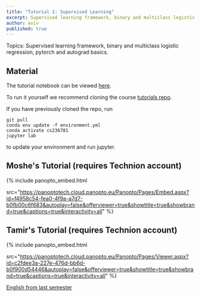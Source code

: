 ```yaml
---
title: "Tutorial 1: Supervised Learning"
excerpt: Supervised learning framework, binary and multiclass logistic regression, pytorch and autograd basics
author: aviv
published: true
---
```


Topics: Supervised learning framework, binary and multiclass logistic
regression, pytorch and autograd basics.

## Material

The tutorial notebook can be viewed [here](https://nbviewer.org/github/vistalab-technion/cs236781-tutorials/blob/master/t01%20-%20linear%20models/tutorial%201-Logistic_Regression.ipynb?flush_cache=true).

To run it yourself we recommend cloning the course [tutorials repo](https://github.com/vistalab-technion/cs236781-tutorials).

If you have previously cloned the repo, run
```shell
git pull
conda env update -f environment.yml
conda activate cs236781
jupyter lab
```
to update your environment and run jupyter.

## Moshe's Tutorial (requires Technion account)

{% include panopto_embed.html

src="https://panoptotech.cloud.panopto.eu/Panopto/Pages/Embed.aspx?id=f4958c54-fea0-4f9a-a7d7-b0fb00c6f683&autoplay=false&offerviewer=true&showtitle=true&showbrand=true&captions=true&interactivity=all" %}

## Tamir's Tutorial (requires Technion account)

{% include panopto_embed.html

src="https://panoptotech.cloud.panopto.eu/Panopto/Pages/Viewer.aspx?id=c2fdee3a-227e-476d-bb6d-b0f900d54446&autoplay=false&offerviewer=true&showtitle=true&showbrand=true&captions=true&interactivity=all" %}

[English from last semester](https://panoptotech.cloud.panopto.eu/Panopto/Pages/Viewer.aspx?id=5086ba8e-f8fe-4cfd-98e7-af3b00ad1f95)


